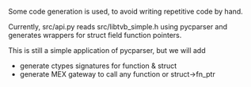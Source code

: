 Some code generation is used, to avoid writing repetitive code by hand.

Currently, src/api.py reads src/libtvb_simple.h using pycparser and generates wrappers for struct field function pointers.

This is still a simple application of pycparser, but we will add

- generate ctypes signatures for function & struct
- generate MEX gateway to call any function or struct->fn_ptr

